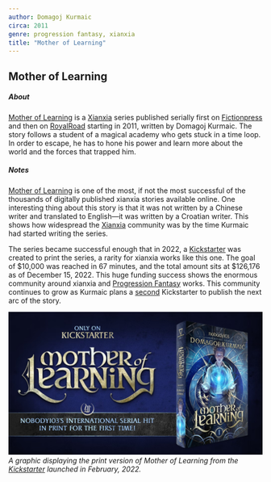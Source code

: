 ```yaml
---
author: Domagoj Kurmaic
circa: 2011
genre: progression fantasy, xianxia
title: "Mother of Learning"
---
```

## Mother of Learning
##### About
[Mother of Learning](Mother%20of%20Learning.md) is a [Xianxia](Xianxia.md) series published serially first on [Fictionpress](https://www.fictionpress.com/s/2961893/1/Mother-of-Learning) and then on [RoyalRoad](https://www.royalroad.com/home) starting in 2011, written by Domagoj Kurmaic. The story follows a student of a magical academy who gets stuck in a time loop. In order to escape, he has to hone his power and learn more about the world and the forces that trapped him.

##### Notes
[Mother of Learning](Mother%20of%20Learning.md) is one of the most, if not the most successful of the thousands of digitally published xianxia stories available online. One interesting thing about this story is that it was not written by a Chinese writer and translated to English—it was written by a Croatian writer. This shows how widespread the [Xianxia](Xianxia.md) community was by the time Kurmaic had started writing the series.

The series became successful enough that in 2022, a [Kickstarter](https://www.kickstarter.com/projects/wraithmarked/motheroflearningarc1/description) was created to print the series, a rarity for xianxia works like this one. The goal of $10,000 was reached in 67 minutes, and the total amount sits at $126,176 as of December 15, 2022. This huge funding success shows the enormous community around xianxia and [Progression Fantasy](Progression%20Fantasy.md) works. This community continues to grow as Kurmaic plans a [second](https://www.kickstarter.com/projects/wraithmarked/mother-of-learning-arc-2) Kickstarter to publish the next arc of the story.

![](Assets/Pasted%20image%2020221216155254.png)
*A graphic displaying the print version of Mother of Learning from the [Kickstarter](https://www.kickstarter.com/projects/wraithmarked/motheroflearningarc1/description) launched in February, 2022.*
